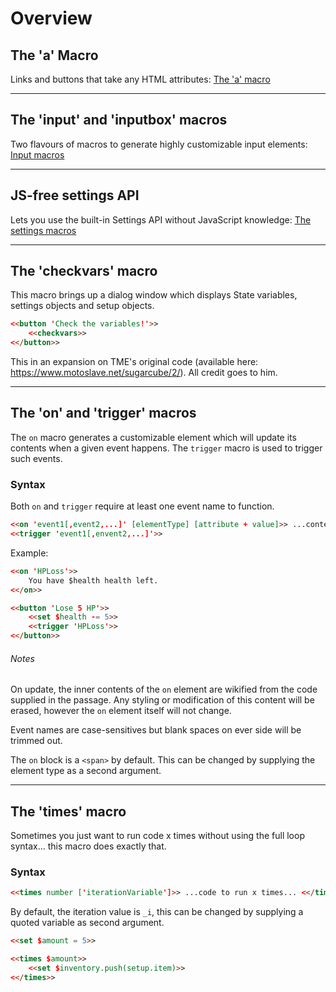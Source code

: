 # Overview #

## The 'a' Macro ##

Links and buttons that take any HTML attributes: [The 'a' macro](a-macro/a-macro.md)

***

## The 'input' and 'inputbox' macros ##

Two flavours of macros to generate highly customizable input elements: [Input macros](input-macros/sc-input.md)

***

## JS-free settings API ##

Lets you use the built-in Settings API without JavaScript knowledge: [The settings macros](sc-settings/sc-settings.md)

***

## The 'checkvars' macro ##

This macro brings up a dialog window which displays State variables, settings objects and setup objects.

```html
<<button 'Check the variables!'>>
	<<checkvars>>
<</button>>
```

This in an expansion on TME's original code (available here: https://www.motoslave.net/sugarcube/2/). All credit goes to him.

***

## The 'on' and 'trigger' macros ##

The `on` macro generates a customizable element which will update its contents when a given event happens. The `trigger` macro is used to trigger such events.

### Syntax ###

Both `on` and `trigger` require at least one event name to function.
```html
<<on 'event1[,event2,...]' [elementType] [attribute + value]>> ...content... <</on>>
<<trigger 'event1[,envent2,...]'>>
```

Example:

```html
<<on 'HPLoss'>>
	You have $health health left.
<</on>>

<<button 'Lose 5 HP'>>
	<<set $health -= 5>>
	<<trigger 'HPLoss'>>
<</button>>
```

###### Notes ######

On update, the inner contents of the `on` element are wikified from the code supplied in the passage. Any styling or modification of this content will be erased, however the `on` element itself will not change.

Event names are case-sensitives but blank spaces on ever side will be trimmed out.

The `on` block is a `<span>` by default. This can be changed by supplying the element type as a second argument.

***

## The 'times' macro ##

Sometimes you just want to run code x times without using the full loop syntax... this macro does exactly that.

### Syntax ###

```html
<<times number ['iterationVariable']>> ...code to run x times... <</times>>
```

By default, the iteration value is `_i`, this can be changed by supplying a quoted variable as second argument.

```html
<<set $amount = 5>>

<<times $amount>>
	<<set $inventory.push(setup.item)>>
<</times>>
```
